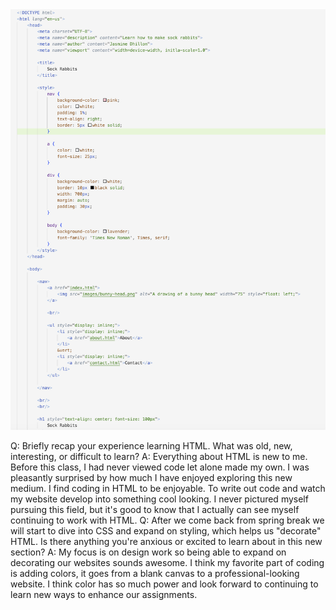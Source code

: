 <img src="images/screenshot.png"/>


Q: Briefly recap your experience learning HTML. What was old, new, interesting, or difficult to learn?
A: Everything about HTML is new to me. Before this class, I had never viewed code let alone made my own. I was pleasantly surprised by how much I have enjoyed exploring this new medium. I find coding in HTML to be enjoyable. To write out code and watch my website develop into something cool looking. I never pictured myself pursuing this field, but it's good to know that I actually can see myself continuing to work with HTML. 
Q: After we come back from spring break we will start to dive into CSS and expand on styling, which helps us "decorate" HTML. Is there anything you're anxious or excited to learn about in this new section?
A: My focus is on design work so being able to expand on decorating our websites sounds awesome. I think my favorite part of coding is adding colors, it goes from a blank canvas to a professional-looking website. I think color has so much power and look forward to continuing to learn new ways to enhance our assignments. 


